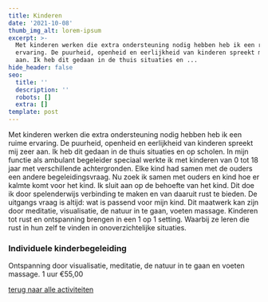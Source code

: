 ```yaml
---
title: Kinderen
date: '2021-10-08'
thumb_img_alt: lorem-ipsum
excerpt: >-
  Met kinderen werken die extra ondersteuning nodig hebben heb ik een ruime
  ervaring. De puurheid, openheid en eerlijkheid van kinderen spreekt mij zeer
  aan. Ik heb dit gedaan in de thuis situaties en ...
hide_header: false
seo:
  title: ''
  description: ''
  robots: []
  extra: []
template: post
---
```

Met kinderen werken die extra ondersteuning nodig hebben heb ik een ruime ervaring. De puurheid, openheid en eerlijkheid van kinderen spreekt mij zeer aan. Ik heb dit gedaan in de thuis situaties en op scholen. In mijn functie als ambulant begeleider speciaal werkte ik met kinderen van 0 tot 18 jaar met verschillende achtergronden. Elke kind had samen met de ouders een andere begeleidingsvraag. Nu zoek ik samen met ouders en kind hoe er kalmte komt voor het kind.
Ik sluit aan op de behoefte van het kind. Dit doe ik door spelenderwijs verbinding te maken en van daaruit rust te bieden. De uitgangs vraag is altijd: wat is passend voor mijn kind. Dit maatwerk kan zijn door meditatie, visualisatie, de natuur in te gaan, voeten massage. Kinderen tot rust en ontspanning brengen in een 1 op 1 setting. Waarbij ze leren die rust in hun zelf te vinden in onoverzichtelijke situaties.

### Individuele kinderbegeleiding 
Ontspanning door visualisatie, meditatie, de natuur in te gaan en voeten massage.
1 uur 
€55,00 

[terug naar alle activiteiten](/diensten-voor-jou)